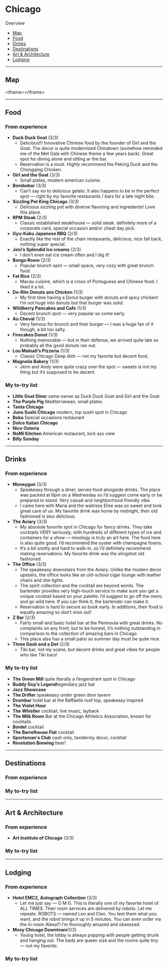 # Chicago

Overview

- [Map](#map)
- [Food](#food)
- [Drinks](#drinks)
- [Destinations](#destinations)
- [Art & Architecture](#art--architecture)
- [Lodging](#lodging)

---- 

## Map

\<iframe\>\</iframe\>

---- 

## Food

### From experience
- **Duck Duck Goat** (3/3)
	- Delicious!!! Innovative Chinese food by the founder of Girl and the Goat. The decor is quite modernized Chinatown (somehow reminded me of the Met Gala with Chinese theme a few years back). Great spot for dining alone and sitting ar the bar.
	- Reservation is a must. Highly recommend the Peking Duck and the Chongqing Chicken.
- **Girl and the Goat** (3/3)
	- Small plates, modern american cuisine. 
- **Bombobar** (3/3)
	- Can’t say no to delicious gelato. It also happens to be in the perfect spot — right by my favorite restaurants / bars for a late night bite. 
- **Sizzling Pot King Chicago** (3/3)
	- Delicious sizzling pot with diverse flavoring and ingredients! Love this place. 
- **RPM Steak** (2/3)
	- Classic established steakhouse — solid steak. definitely more of a corporate card, special occasion and/or cheat day pick. 
- **Gyu-Kaku Japanese BBQ** (2/3)
	- Exactly like the rest of the chain restaurants, delicious, nice fall back, nothing super special. 
- **Jeni’s Splendid Ice creams** (2/3) 
	- I don’t even eat ice cream often and I dig it! 
- **Bongo Room** (2/3)
	- Popular brunch spot — small space, very cozy with great brunch food. 
- **Fat Rice** (2/3)
	- Macau cuisine, which is a cross of Portuguese and Chinese food. I liked it a lot. 
- **Do-Rite Donuts ans Chicken** (1/3)
	- My first time having a Donut burger with donuts and spicy chicken! I’m not huge into donuts but that burger was solid. 
- **Wildberry Pancakes and Cafe** (1/3) 
	- Decent brunch spot — very popular so come early. 
- **Au Cheval** (1/3)
	- Very famous for brunch and their burger — I was a huge fan of it though, a bit too salty. 
- **Firecakes Donut** (1/3) 
	- Nothing memorable — but in their defense, we arrived quite late so probably all the good donuts ran out. 
- **Lou Malnati’s Pizzeria** (1/3)
	- Classic Chicago Deep dish — not my favorite but decent food. 
- **Magnolia Bakery** (1/3)
	- Jenn and Andy were quite crazy over the spot — sweets is not my thing but it’s supposed to be decent. 

### My to-try list
- **Little Goat Diner** same owner as Duck Duck Goat and Girl and the Goat
- **The Purple Pig** Mediterranean, small plates.  
- **Tanta Chicago**
- **Juno Sushi Chicago** modern, top sushi spot in Chicago
- **Boka** Special occasions restaurant
- **Dolce Italian Chicago**
- **Nico Osteria**
- **NoMi Kitchen** American restaurant, kick ass view
- **Billy Sunday**
---- 

## Drinks

### From experience
- **Moneygun** (3/3)
	- Speakeasy through a diner, serves food alongside drinks. The place was packed at 6pm on a Wednesday so I’d suggest come early or be prepared to stand. Very casual and neighborhood friendly vibe.
	- I came here with Maria and the waitress Elise was so sweet and took great care of us. My favorite drink was home by midnight, their old fashioned is also delicious. 
- **The Aviary** (3/3)
	- My absolute favorite spot in Chicago for fancy drinks. They take cocktails VERY seriously, with hundreds of different types of ice and containers for a show — mixology is truly an art here. The food here is also quite good. I’d recommend the oyster with champagne foams.
	- It’s a bit snotty and hard to walk-in, so I’d definitely recommend making reservations. My favorite drink was the slingshot old fashioned. 
- **The Office** (3/3)
	- The speakeasy downstairs from the Aviary. Unlike the modern decor upstairs, the office looks like an old-school cigar lounge with leather chairs and dim lights. 
	- The spirit collection and the cocktail are beyond words. The bartender provides very high-touch service to make sure you get a unique cocktail based on your palette. I’d suggest to go off the menu and go wild here. If you can think it, the bartender can make it.
	- Reservation is hard to secure so book early. In additions, their food is equally amazing so don’t miss out! 
- **Z Bar** (2/3)
	- Fairly small and basic hotel bar at the Peninsula with great drinks. No complaints on any front, but to be honest, it’s nothing outstanding in comparison to the collection of amazing bars in Chicago. 
	- This place also has a small patio so summer day must be quite nice. 
- **Three Dash and a Dot** (2/3)
	- Tiki bar, not my scene, but decent drinks and great vibes for people who like Tiki bars! 

### My to-try list
- **The Green Mill** quite literally a l’engendrant spot in Chicago
- **Buddy Guy’s Legend**legendary jazz bar
- **Jazz Showcase**
- **The Drifter** speakeasy under green door tavern
- **Drumbar** hotel bar at the Raffaello roof top, speakeasy inspired
- **The Violet Hour**
- **The Whistler** cocktail, live music, layback 
- **The Milk Room** Bar at the Chicago Athletics Association, known for cocktails
- **Bordel** cocktail
- **The Barrelhouse Flat** cocktail 
- **Sportsman's Club** cash only, taxidermy decor, cocktail
- **Revolution Brewing** beer! 
---- 

## Destinations

### From experience

### My to-try list

---- 

## Art & Architecture

### From experience
- **Art Institute of Chicago** (3/3)

### My to-try list

---- 

## Lodging

### From experience
- **Hotel EMC2, Autograph Collection** (3/3)
	- Let me just say — O M G. This is literally one of my favorite hotel of ALL TIMES. Their room services are delivered by robots. Let me repeats. ROBOTS — named Leo and Cleo. You text them what you want, and the robot brings it up in 5 minutes. You can even order via the in-room Alexa!!! I’m thoroughly amazed and obsessed. 
- **Moxy Chicago Downtown**(1/3)
	- Young hotel, the lobby is always popping with people getting drunk and hanging out. The beds are queen size and the rooms quite tiny — not my favorite. 

### My to-try list
